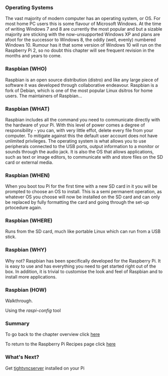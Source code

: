 
### Operating Systems

The vast majority of modern computer has an operating system, or OS. For most home PC users this is some flavour of Microsoft Windows. At the time of writing Windows 7 and 8 are currently the most popular and but a sizable majority are sticking with the now-unsupported Windows XP and plans are afoot for the successor to Windows 8, the oddly (well, evenly) numbered Windows 10. Rumour has it that some version of Windows 10 will run on the Raspberry Pi 2, so no doubt this chapter will see frequent revision in the months and years to come. 

### Raspbian (WHO)

Raspbian is an open source distribution (distro) and like any large piece of software it was developed through collaborative endeavour. Raspbian is a fork of Debian, which is one of the most popular Linux dsitros for home users. The maintainers of Raspbian...

### Raspbian (WHAT)

Raspbian includes all the command you need to communicate directly with the hardware of your Pi. With this level of power comes a degree of responsibility - you can, with very little effot, delete every file from your computer. To mitigate against this the default user account does not have unlimited privileges. The operating system is what allows you to use peripherals connected to the USB ports, output information to a monitor or sounds through the audio jack. It is also the OS that allows applications, such as text or image editors, to communicate with and store files on the SD card or external media. 

### Raspbian (WHEN)
When you boot tou Pi for the first time with a new SD card in it you will be prompted to choose an OS to install. This is a semi permanent operation, as whatever OS you choose will now be installed on the SD card and can only be replaced by fully formatting the card and going through the set-up prtocedure again.

### Raspbian (WHERE)
Runs from the SD card, much like portable Linux which can run from a USB stick. 

### Raspbian (WHY)
Why not? Raspbian has been specifically developed for the Raspberry Pi. It is easy to use and has everything you need to get started right out of the box. In addition, it is trivial to customise the look and feel of Raspbian and to install more applications.

### Raspbian (HOW)

Walkthrough.

Using the *raspi-config* tool

### Summary

To go back to the chapter overview click [here](http://domhnallohanlon.github.io/rpi/00raspbian.html)

To return to the Raspberry Pi Recipes page click [here](http://domhnallohanlon.github.io/rpi)

### What's Next?

Get [tightvncserver](http://domhnallohanlon.github.io/rpi/00tightvncserver.html) installed on your Pi
